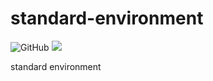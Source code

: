 standard-environment
===========
![GitHub](https://img.shields.io/github/license/MUCAer/standard-environment)
[![](https://github.com/MUCAer/standard-environment/workflows/Docker-Image-CI/badge.svg)](https://github.com/MUCAer/standard-environment/actions)    


standard environment
